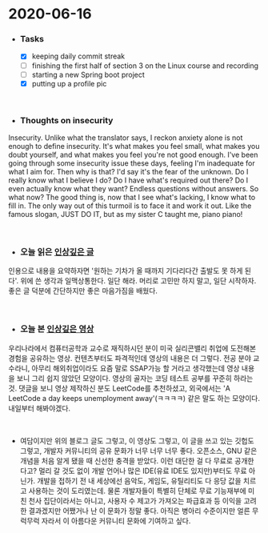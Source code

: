 # 2020-06-16

* ### Tasks
  - [x] keeping daily commit streak 
  - [ ] finishing the first half of section 3 on the Linux course and recording
  - [ ] starting a new Spring boot project
  - [x] putting up a profile pic

<br/>

* ### Thoughts on insecurity <br/>
Insecurity. Unlike what the translator says, I reckon anxiety alone is not enough to define insecurity. It's what makes you feel small, what makes you doubt yourself, and what makes you feel you're not good enough. I've been going through some insecurity issue these days, feeling I'm inadequate for what I aim for. Then why is that? I'd say it's the fear of the unknown. Do I really know what I believe I do? Do I have what's required out there? Do I even actually know what they want? Endless questions without answers. So what now? The good thing is, now that I see what's lacking, I know what to fill in. The only way out of this turmoil is to face it and work it out. Like the famous slogan, JUST DO IT, but as my sister C taught me, piano piano!

<br/>

* ### 오늘 읽은 [인상깊은 글](https://jojoldu.tistory.com/398)<br/>
인용으로 내용을 요약하자면 '원하는 기차가 올 때까지 기다리다간 출발도 못 하게 된다'. 위에 쓴 생각과 일맥상통한다. 일단 해라. 머리로 고민만 하지 말고, 일단 시작하자. 좋은 글 덕분에 간단하지만 좋은 마음가짐을 배웠다. 

<br/>

* ### 오늘 본 [인상깊은 영상](https://youtu.be/Yxx_ZeQAbP8)<br/>
우리나라에서 컴퓨터공학과 교수로 재직하시던 분이 미국 실리콘밸리 취업에 도전해본 경험을 공유하는 영상. 컨텐츠부터도 파격적인데 영상의 내용은 더 그렇다. 전공 분야 교수라니, 아무리 해외취업이라도 요즘 말로 SSAP가능 할 거라고 생각했는데 영상 내용을 보니 그리 쉽지 않았던 모양이다. 영상의 골자는 코딩 테스트 공부를 꾸준히 하라는 것. 댓글을 보니 영상 제작하신 분도 LeetCode를 추천하셨고, 외국에서는 'A LeetCode a day keeps unemployment away'(ㅋㅋㅋㅋ) 같은 말도 하는 모양이다. 내일부터 해봐야겠다.   

<br/>

* 여담이지만 위의 블로그 글도 그렇고, 이 영상도 그렇고, 이 글을 쓰고 있는 깃헙도 그렇고, 개발자 커뮤니티의 공유 문화가 너무 너무 너무 좋다. 오픈소스, GNU 같은 개념을 처음 알게 됐을 때 신선한 충격을 받았다. 이런 대단한 걸 다 무료로 공개한다고? 멀리 갈 것도 없이 개발 언어나 많은 IDE(유료 IDE도 있지만)부터도 무료 아닌가. 개발을 접하기 전 내 세상에선 음악도, 게임도, 유틸리티도 다 응당 값을 치르고 사용하는 것이 도리였는데. 물론 개발자들이 특별히 단체로 무료 기능재부에 미친 천사 집단이라서는 아니고, 사용자 수 제고가 가져오는 파급효과 등 이익을 고려한 결과겠지만 어쨌거나 난 이 문화가 정말 좋다. 아직은 병아리 수준이지만 얼른 무럭무럭 자라서 이 아름다운 커뮤니티 문화에 기여하고 싶다.  
